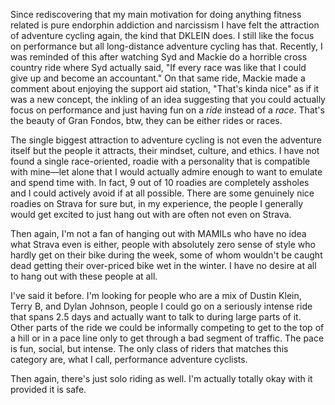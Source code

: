 Since rediscovering that my main motivation for doing anything fitness related is pure endorphin addiction and narcissism I have felt the attraction of adventure cycling again, the kind that DKLEIN does. I still like the focus on performance but all long-distance adventure cycling has that. Recently, I was reminded of this after watching Syd and Mackie do a horrible cross country ride where Syd actually said, "If every race was like that I could give up and become an accountant." On that same ride, Mackie made a comment about enjoying the support aid station, "That's kinda nice" as if it was a new concept, the inkling of an idea suggesting that you could actually focus on performance and just having fun on a *ride* instead of a *race*. That's the beauty of Gran Fondos, btw, they can be either rides or races.

The single biggest attraction to adventure cycling is not even the adventure itself but the people it attracts, their mindset, culture, and ethics. I have not found a single race-oriented, roadie with a personality that is compatible with mine—let alone that I would actually admire enough to want to emulate and spend time with. In fact, 9 out of 10 roadies are completely assholes and I could actively avoid if at all possible. There are some genuinely nice roadies on Strava for sure but, in my experience, the people I generally would get excited to just hang out with are often not even on Strava. 

Then again, I'm not a fan of hanging out with MAMILs who have no idea what Strava even is either, people with absolutely zero sense of style who hardly get on their bike during the week, some of whom wouldn't be caught dead getting their over-priced bike wet in the winter. I have no desire at all to hang out with these people at all.

I've said it before. I'm looking for people who are a mix of Dustin Klein, Terry B, and Dylan Johnson, people I could go on a seriously intense ride that spans 2.5 days and actually want to talk to during large parts of it. Other parts of the ride we could be informally competing to get to the top of a hill or in a pace line only to get through a bad segment of traffic. The pace is fun, social, but intense. The only class of riders that matches this category are, what I call, performance adventure cyclists.

Then again, there's just solo riding as well. I'm actually totally okay with it provided it is safe.

